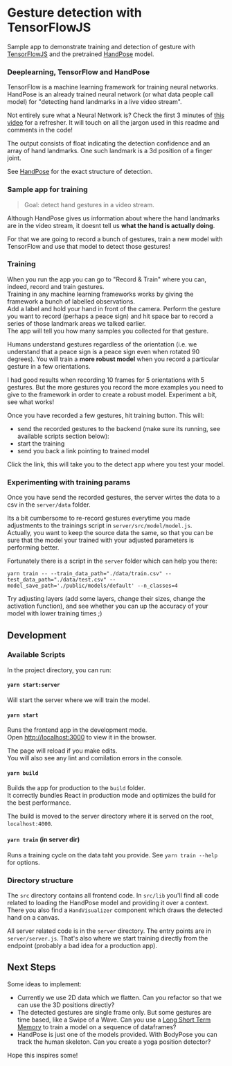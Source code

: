 # Gesture detection with TensorFlowJS

Sample app to demonstrate training and detection of gesture with [TensorFlowJS](https://www.tensorflow.org/js/) and the pretrained [HandPose](https://github.com/tensorflow/tfjs-models/tree/master/handpose) model.

### Deeplearning, TensorFlow and HandPose

TensorFlow is a machine learning framework for training neural networks. HandPose is an already trained neural network (or what data people call model) for "detecting hand landmarks in a live video stream". 

Not entirely sure what a Neural Network is? Check the first 3 minutes of [this video](https://www.youtube.com/watch?v=bfmFfD2RIcg&ab_channel=Simplilearn) for a refresher. It will touch on all the jargon used in this readme and comments in the code!

The output consists of float indicating the detection confidence and an array of hand landmarks. One such landmark is a 3d position of a finger joint.

See [HandPose](https://github.com/tensorflow/tfjs-models/tree/master/handpose) for the exact structure of detection. 

### Sample app for training

> Goal: detect hand gestures in a video stream.

Although HandPose gives us information about where the hand landmarks are in the video stream, it doesnt tell us **what the hand is actually doing**.

For that we are going to record a bunch of gestures, train a new model with TensorFlow and use that model to detect those gestures!

### Training

When you run the app you can go to "Record & Train" where you can, indeed, record and train gestures.\
Training in any machine learning frameworks works by giving the framework a bunch of labelled observations.\
Add a label and hold your hand in front of the camera. Perform the gesture you want to record (perhaps a peace sign) and hit space bar to record a series of those landmark areas we talked earlier.\
The app will tell you how many samples you collected for that gesture.

Humans understand gestures regardless of the orientation (i.e. we understand that a peace sign is a peace sign even when rotated 90 degrees). You will train a **more robust model** when you record a particular gesture in a few orientations.

I had good results when recording 10 frames for 5 orientations with 5 gestures. But the more gestures you record the more examples you need to give to the framework in order to create a robust model. Experiment a bit, see what works!

Once you have recorded a few gestures, hit training button. This will:

* send the recorded gestures to the backend (make sure its running, see available scripts section below):
* start the training
* send you back a link pointing to trained model

Click the link, this will take you to the detect app where you test your model.

### Experimenting with training params

Once you have send the recorded gestures, the server wirtes the data to a csv in the `server/data` folder.

Its a bit cumbersome to re-record gestures everytime you made adjustments to the trainings script in `server/src/model/model.js`.\
Actually, you want to keep the source data the same, so that you can be sure that the model your trained with your adjusted parameters is performing better.

Fortunately there is a script in the `server` folder which can help you there:

```
yarn train -- --train_data_path="./data/train.csv" --test_data_path="./data/test.csv" --model_save_path='./public/models/default' --n_classes=4
```

Try adjusting layers (add some layers, change their sizes, change the activation function), and see whether you can up the accuracy of your model with lower training times ;) 

## Development

### Available Scripts

In the project directory, you can run:

#### `yarn start:server`

Will start the server where we will train the model. 

#### `yarn start`

Runs the frontend app in the development mode.\
Open [http://localhost:3000](http://localhost:3000) to view it in the browser.

The page will reload if you make edits.\
You will also see any lint and comilation errors in the console.

#### `yarn build`

Builds the app for production to the `build` folder.\
It correctly bundles React in production mode and optimizes the build for the best performance.

The build is moved to the server directory where it is served on the root, `localhost:4000`.

#### `yarn train` (in server dir)

Runs a training cycle on the data taht you provide. See `yarn train --help` for options. 
### Directory structure 

The `src` directory contains all frontend code. In `src/lib` you'll find all code related to loading the HandPose model and providing it over a context. There you also find a `HandVisualizer` component which draws the detected hand on a canvas.

All server related code is in the `server` directory. The entry points are in `server/server.js`. That's also where we start training directly from the endpoint (probably a bad idea for a production app).

## Next Steps

Some ideas to implement:

* Currently we use 2D data which we flatten. Can you refactor so that we can use the 3D positions directly? 
* The detected gestures are single frame only. But some gestures are time based, like a Swipe of a Wave. Can you use a [Long Short Term Memory](https://js.tensorflow.org/api/latest/#Layers-Recurrent) to train a model on a sequence of dataframes?  
* HandPose is just one of the models provided. With BodyPose you can track the human skeleton. Can you create a yoga position detector? 

Hope this inspires some!
